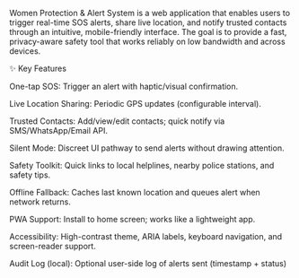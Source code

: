 Women Protection & Alert System is a web application that enables users to trigger real-time SOS alerts, share live location, and notify trusted contacts through an intuitive, mobile-friendly interface. The goal is to provide a fast, privacy-aware safety tool that works reliably on low bandwidth and across devices.

✨ Key Features

One-tap SOS: Trigger an alert with haptic/visual confirmation.

Live Location Sharing: Periodic GPS updates (configurable interval).

Trusted Contacts: Add/view/edit contacts; quick notify via SMS/WhatsApp/Email API.

Silent Mode: Discreet UI pathway to send alerts without drawing attention.

Safety Toolkit: Quick links to local helplines, nearby police stations, and safety tips.

Offline Fallback: Caches last known location and queues alert when network returns.

PWA Support: Install to home screen; works like a lightweight app.

Accessibility: High-contrast theme, ARIA labels, keyboard navigation, and screen-reader support.

Audit Log (local): Optional user-side log of alerts sent (timestamp + status)
